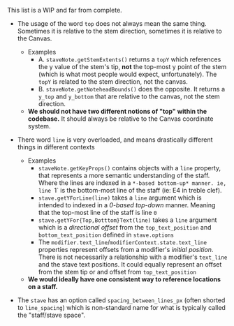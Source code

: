This list is a WIP and far from complete.

* The usage of the word `top` does not always mean the same thing. Sometimes it is relative to the stem direction, sometimes it is relative to the Canvas.
  * Examples 
    * A. `staveNote.getStemExtents()` returns a `topY` which references the y value of the stem's tip, **not** the top-most y point of the stem (which is what most people would expect, unfortunately). The `topY` is related to the stem direction, not the canvas.
    * B. `staveNote.getNoteheadBounds()` does the opposite. It returns a `y_top` and `y_bottom` that are relative to the canvas, not the stem direction.
  * **We should not have two different notions of "top" within the codebase.** It should always be relative to the Canvas coordinate system.

* There word `line` is very overloaded, and means drastically different things in different contexts
  * Examples
    * `staveNote.getKeyProps()` contains objects with a `line` property, that represents a more semantic understanding of the staff. Where the lines are indexed in a `*-based bottom-up* manner. ie, line `1` is the bottom-most line of the staff (ie: E4 in treble clef).
    * `stave.getYForLine(line)` takes a `line` argument which is intended to indexed in a *0-based top-down* manner. Meaning that the top-most line of the staff is line `0` 
    * `stave.getYFor{Top,Botttom}Text(line)` takes a `line` argument which is a *directional offset* from the `top_text_position` and `bottom_text_position` defined in `stave.options`
    * The `modifier.text_line`/`modifierContext.state.text_line` properties represent offsets from a modifier's *initial position*. There is not necessarily a relationship with a modifier's `text_line` and the stave text positions. It could equally represent an offset from the stem tip or and offset from `top_text_position`
  * **We would ideally have one consistent way to reference locations on a staff.**

* The `stave` has an option called `spacing_between_lines_px` (often shorted to `line_spacing`) which is non-standard name for what is typically called the "staff/stave space".